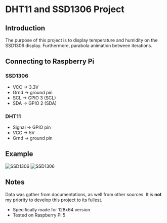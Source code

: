 # DHT11 and SSD1306 Project

## Introduction
The purpose of this project is to display temperature and humidity on the SSD1306 display.
Furthermore, parabola animation between iterations.

## Connecting to Raspberry Pi
### SSD1306
* VCC -> 3.3V
* Grnd -> ground pin
* SCL -> GPIO 3 (SCL)
* SDA -> GPIO 2 (SDA)

### DHT11
* Signal -> GPIO pin
* VCC -> 5V
* Grnd -> ground pin

## Example
![SSD1306](https://github.com/janari01/SSD1306-DHT11/tree/main/images/imgs2.jpg)
![SSD1306](https://github.com/janari01/SSD1306-DHT11/tree/main/images/imgs1.jpg)

## Notes
Data was gather from documentations, as well from other sources.
It is **not** my priority to develop this project to its fullest.
* Specifically made for 128x64 version
* Tested on Raspberry Pi 5
